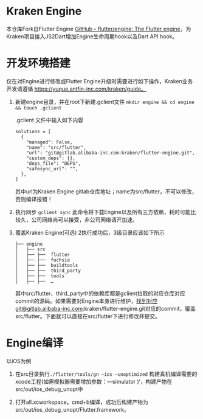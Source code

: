 Kraken Engine
==============
本仓库Fork自Flutter Engine [GitHub - flutter/engine: The Flutter engine](https://github.com/flutter/engine)，为Kraken项目接入JS2Dart增加Engine生命周期hook以及Dart API hook。

# 开发环境搭建
仅在对Engine进行修改或Flutter Engine升级时需要进行如下操作，Kraken业务开发请遵循 https://yuque.antfin-inc.com/kraken/guide。

1. 新建engine目录，并在root下新建.gclient文件
    `mkdir engine && cd engine && touch .gclient`
    
    .gclient 文件中输入如下内容
    ```
    solutions = [
      {
        "managed": False,
        "name": "src/flutter",
        "url": "git@gitlab.alibaba-inc.com:kraken/flutter-engine.git",
        "custom_deps": {},
        "deps_file": "DEPS",
        "safesync_url": "",
      },
    ]
    ```
    其中url为Kraken Engine gitlab仓库地址；name为src/flutter，不可以修改，否则编译报错！

2. 执行同步
    `gclient sync`
    此命令将下载Engine以及所有三方依赖，耗时可能比较久，公司网络尚可以接受，非公司网络请开加速。

3. 覆盖Kraken Engine(可选)
    2执行成功后，3级目录应该如下所示
    ```
    ├── engine
    │   ├── src
    │   ├── ├──  flutter
    │   ├── ├──  fuchsia
    │   ├── ├──  buildtools
    │   ├── ├──  third_party
    │   ├── ├──  tools
    │   ├── ├──  …
    ```
    其中src/flutter、third_party中的依赖库都是gclient拉取的对应仓库对应commit的源码。如果需要对Engine本身进行维护，找到对应git@gitlab.alibaba-inc.com:kraken/flutter-engine.git对应的commit，覆盖src/flutter。下面就可以直接在src/flutter下进行修改并提交。

# Engine编译
以iOS为例
1. 在src目录执行`./flutter/tools/gn —ios —unoptimized` 
构建真机编译需要的xcode工程(如需模拟器需要增加参数：—simulator )‘，构建产物在src/out/ios_debug_unopt中

2. 打开all.xcworkspace，cmd+b编译，成功后构建产物为src/out/ios_debug_unopt/Flutter.framework。

